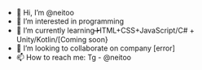 - 👋 Hi, I’m @neitoo
- 👀 I’m interested in programming
- 🌱 I’m currently learning ̶̶HTML+CSS+JavaScript/C# + Unity/Kotlin/[Coming soon}
- 💞️ I’m looking to collaborate on company [error]
- 📫 How to reach me: Tg - @neitoo

<!---
neitoo/neitoo is a ✨ special ✨ repository because its `README.md` (this file) appears on your GitHub profile.
You can click the Preview link to take a look at your changes.
--->
